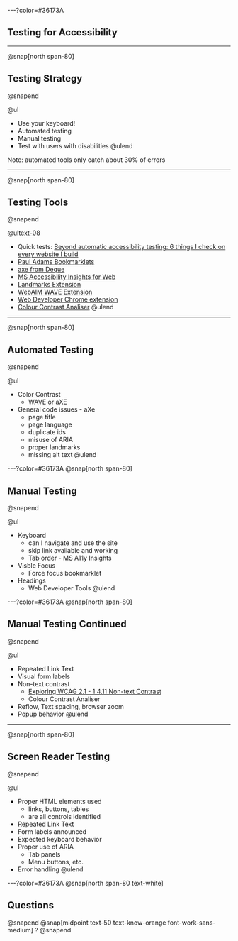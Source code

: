 ---?color=#36173A
## Testing for Accessibility

---
@snap[north span-80]
## Testing Strategy
@snapend

@ul
- Use your keyboard!
- Automated testing
- Manual testing
- Test with users with disabilities
@ulend

Note: automated tools only catch about 30% of errors

---
@snap[north span-80]
## Testing Tools
@snapend

@ul[text-08](false)
- Quick tests: [Beyond automatic accessibility testing: 6 things I check on every website I build](https://www.matuzo.at/blog/beyond-automatic-accessibility-testing-6-things-i-check-on-every-website-i-build/)
- [Paul Adams Bookmarklets](http://www.pauljadam.com/bookmarklets/)
- [axe from Deque](https://www.deque.com/axe/)
- [MS Accessibility Insights for Web](https://accessibilityinsights.io/docs/en/web/overview)
- [Landmarks Extension](https://github.com/matatk/landmarks)
- [WebAIM WAVE Extension](https://wave.webaim.org/extension/)
- [Web Developer Chrome extension](https://chrispederick.com/work/web-developer/)
- [Colour Contrast Analiser](https://developer.paciellogroup.com/resources/contrastanalyser/)
@ulend

---
@snap[north span-80]
## Automated Testing 
@snapend

@ul
- Color Contrast
  - WAVE or aXE
- General code issues - aXe
  - page title
  - page language
  - duplicate ids
  - misuse of ARIA
  - proper landmarks
  - missing alt text
@ulend

---?color=#36173A
@snap[north span-80]
## Manual Testing
@snapend


@ul
- Keyboard
  - can I navigate and use the site
  - skip link available and working
  - Tab order - MS A11y Insights
- Visble Focus
  - Force focus bookmarklet
- Headings
  - Web Developer Tools
@ulend

---?color=#36173A
@snap[north span-80]
## Manual Testing Continued
@snapend


@ul
- Repeated Link Text
- Visual form labels
- Non-text contrast
  - [Exploring WCAG 2.1 - 1.4.11 Non-text Contrast](https://knowbility.org/blog/2018/WCAG21-1411Contrast/)
  - Colour Contrast Analiser
- Reflow, Text spacing, browser zoom
- Popup behavior
@ulend

---
@snap[north span-80]
## Screen Reader Testing
@snapend

@ul
- Proper HTML elements used
  - links, buttons, tables
  - are all controls identified
- Repeated Link Text
- Form labels announced
- Expected keyboard behavior
- Proper use of ARIA
  - Tab panels
  - Menu buttons, etc.
- Error handling
@ulend


---?color=#36173A
@snap[north span-80 text-white]
## Questions
@snapend
@snap[midpoint text-50 text-know-orange font-work-sans-medium]
?
@snapend
